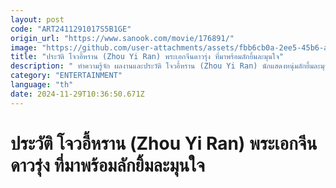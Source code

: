 ```yaml
---
layout: post
code: "ART2411291017S5B1GE"
origin_url: "https://www.sanook.com/movie/176891/"
image: "https://github.com/user-attachments/assets/fbb6cb0a-2ee5-45b6-ab8a-ec3b1eed5e61"
title: "ประวัติ โจวอี้หราน (Zhou Yi Ran) พระเอกจีนดาวรุ่ง ที่มาพร้อมลักยิ้มละมุนใจ"
description: " ทำความรู้จัก ผลงานและประวัติ โจวอี้หราน (Zhou Yi Ran) นักแสดงหนุ่มลักยิ้มละมุน จากนักร้องบอยแบนด์สู่ดาวเด่นแห่งวงการซีรีส์จีนผู้สร้างชื่อจากซีรีส์แนววัยรุ่น เรามาทำความรู้จักเขาคนนี้ให้มากขึ้นกัน!"
category: "ENTERTAINMENT"
language: "th"
date: 2024-11-29T10:36:50.671Z
---
```


# ประวัติ โจวอี้หราน (Zhou Yi Ran) พระเอกจีนดาวรุ่ง ที่มาพร้อมลักยิ้มละมุนใจ